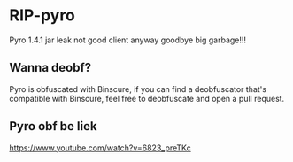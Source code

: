 # RIP-pyro
Pyro 1.4.1 jar leak not good client anyway goodbye big garbage!!!

## Wanna deobf?
Pyro is obfuscated with Binscure, if you can find a deobfuscator that's compatible with Binscure, feel free to deobfuscate and open a pull request.

## Pyro obf be liek
https://www.youtube.com/watch?v=6823_preTKc
